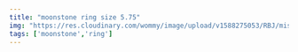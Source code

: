 ```yaml
---
title: "moonstone ring size 5.75"
img: "https://res.cloudinary.com/wommy/image/upload/v1588275053/RBJ/misc/19_hjpq67.jpg"
tags: ['moonstone','ring']
---
```

